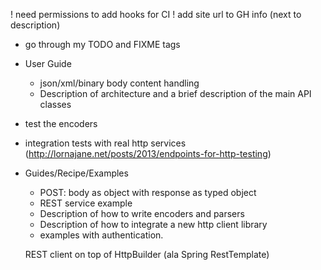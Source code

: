 ! need permissions to add hooks for CI
! add site url to GH info (next to description)
- go through my TODO and FIXME tags

- User Guide
    - json/xml/binary body content handling
    - Description of architecture and a brief description of the main API classes
    
- test the encoders
- integration tests with real http services (http://lornajane.net/posts/2013/endpoints-for-http-testing)
       
- Guides/Recipe/Examples
    - POST: body as object with response as typed object
    - REST service example
    - Description of how to write encoders and parsers
    - Description of how to integrate a new http client library
    - examples with authentication.
    
    REST client on top of HttpBuilder (ala Spring RestTemplate)